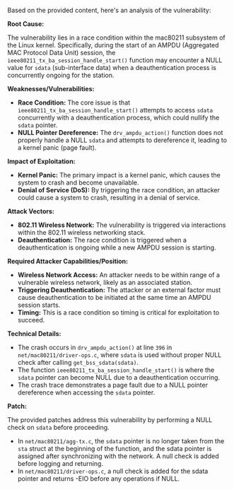 Based on the provided content, here's an analysis of the vulnerability:

**Root Cause:**

The vulnerability lies in a race condition within the mac80211 subsystem of the Linux kernel. Specifically, during the start of an AMPDU (Aggregated MAC Protocol Data Unit) session, the `ieee80211_tx_ba_session_handle_start()` function may encounter a NULL value for `sdata` (sub-interface data) when a deauthentication process is concurrently ongoing for the station.

**Weaknesses/Vulnerabilities:**

- **Race Condition:** The core issue is that `ieee80211_tx_ba_session_handle_start()` attempts to access `sdata` concurrently with a deauthentication process, which could nullify the `sdata` pointer.
- **NULL Pointer Dereference:**  The `drv_ampdu_action()` function does not properly handle a NULL `sdata` and attempts to dereference it, leading to a kernel panic (page fault).

**Impact of Exploitation:**

- **Kernel Panic:** The primary impact is a kernel panic, which causes the system to crash and become unavailable.
- **Denial of Service (DoS):** By triggering the race condition, an attacker could cause a system to crash, resulting in a denial of service.

**Attack Vectors:**

- **802.11 Wireless Network:** The vulnerability is triggered via interactions within the 802.11 wireless networking stack.
- **Deauthentication:** The race condition is triggered when a deauthentication is ongoing while a new AMPDU session is starting.

**Required Attacker Capabilities/Position:**

- **Wireless Network Access:** An attacker needs to be within range of a vulnerable wireless network, likely as an associated station.
- **Triggering Deauthentication:** The attacker or an external factor must cause deauthentication to be initiated at the same time an AMPDU session starts.
- **Timing:** This is a race condition so timing is critical for exploitation to succeed.

**Technical Details:**

- The crash occurs in `drv_ampdu_action()` at line `396` in `net/mac80211/driver-ops.c`, where `sdata` is used without proper NULL check after calling  `get_bss_sdata(sdata)`.
- The function `ieee80211_tx_ba_session_handle_start()` is where the `sdata` pointer can become NULL due to a deauthentication occurring.
- The crash trace demonstrates a page fault due to a NULL pointer dereference when accessing the `sdata` pointer.

**Patch:**

The provided patches address this vulnerability by performing a NULL check on `sdata` before proceeding.

- In `net/mac80211/agg-tx.c`, the `sdata` pointer is no longer taken from the `sta` struct at the beginning of the function, and the sdata pointer is assigned after synchronizing with the network. A null check is added before logging and returning.
- In `net/mac80211/driver-ops.c`, a null check is added for the sdata pointer and returns -EIO before any operations if NULL.